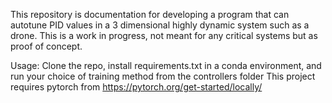 This repository is documentation for developing a program that can autotune PID values in a 3 dimensional highly dynamic system such as a drone.
This is a work in progress, not meant for any critical systems but as proof of concept.

Usage:
Clone the repo, install requirements.txt in a conda environment, and run your choice of training method from the controllers folder
This project requires pytorch from https://pytorch.org/get-started/locally/

